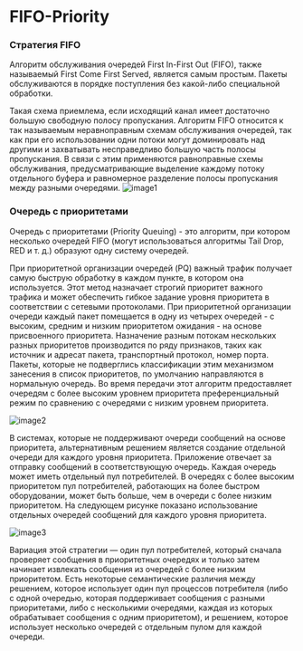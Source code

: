 # FIFO-Priority

### Стратегия FIFO

Алгоритм обслуживания очередей First In-First Out (FIFO), также называемый First Come First Served, является самым простым. Пакеты обслуживаются в порядке поступления без какой-либо специальной обработки.

Такая схема приемлема, если исходящий канал имеет достаточно большую свободную полосу пропускания. Алгоритм FIFO относится к так называемым неравноправным схемам обслуживания очередей, так как при его использовании одни потоки могут доминировать над другими и захватывать несправедливо большую часть полосы пропускания. В связи с этим применяются равноправные схемы обслуживания, предусматривающие выделение каждому потоку отдельного буфера и равномерное разделение полосы пропускания между разными очередями.
![image1]()

### Очередь с приоритетами

Очередь с приоритетами (Priority Queuing) - это алгоритм, при котором несколько очередей FIFO (могут использоваться алгоритмы Tail Drop, RED и т. д.) образуют одну систему очередей.

При приоритетной организации очередей (PQ) важный трафик получает самую быструю обработку в каждом пункте, в котором она используется. Этот метод назначает строгий приоритет важного трафика и может обеспечить гибкое задание уровня приоритета в соответствии с сетевыми протоколами. При приоритетной организации очереди каждый пакет помещается в одну из четырех очередей - с высоким, средним и низким приоритетом ожидания - на основе присвоенного приоритета. Назначение разным потокам нескольких разных приоритетов производится по ряду признаков, таких как источник и адресат пакета, транспортный протокол, номер порта. Пакеты, которые не подверглись классификации этим механизмом занесения в список приоритетов, по умолчанию направляются в нормальную очередь. Во время передачи этот алгоритм предоставляет очередям с более высоким уровнем приоритета преференциальный режим по сравнению с очередями с низким уровнем приоритета.

![image2]()

В системах, которые не поддерживают очереди сообщений на основе приоритета, альтернативным решением является создание отдельной очереди для каждого уровня приоритета. Приложение отвечает за отправку сообщений в соответствующую очередь. Каждая очередь может иметь отдельный пул потребителей. В очередях с более высоким приоритетом пул потребителей, работающих на более быстром оборудовании, может быть больше, чем в очереди с более низким приоритетом. На следующем рисунке показано использование отдельных очередей сообщений для каждого уровня приоритета.

![image3]()

Вариация этой стратегии — один пул потребителей, который сначала проверяет сообщения в приоритетных очередях и только затем начинает извлекать сообщения из очередей с более низким приоритетом. Есть некоторые семантические различия между решением, которое использует один пул процессов потребителя (либо с одной очередью, которая поддерживает сообщения с разными приоритетами, либо с несколькими очередями, каждая из которых обрабатывает сообщения с одним приоритетом), и решением, которое использует несколько очередей с отдельным пулом для каждой очереди.
